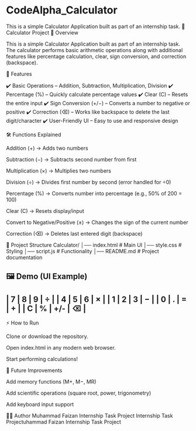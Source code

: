 # CodeAlpha_Calculator
This is a simple Calculator Application built as part of an internship task.
🧮 Calculator Project
📌 Overview

This is a simple Calculator Application built as part of an internship task.
The calculator performs basic arithmetic operations along with additional features like percentage calculation, clear, sign conversion, and correction (backspace).

🚀 Features

✔️ Basic Operations – Addition, Subtraction, Multiplication, Division
✔️ Percentage (%) – Quickly calculate percentage values
✔️ Clear (C) – Resets the entire input
✔️ Sign Conversion (+/−) – Converts a number to negative or positive
✔️ Correction (⌫) – Works like backspace to delete the last digit/character
✔️ User-Friendly UI – Easy to use and responsive design

🛠️ Functions Explained

Addition (+) → Adds two numbers

Subtraction (−) → Subtracts second number from first

Multiplication (×) → Multiplies two numbers

Division (÷) → Divides first number by second (error handled for ÷0)

Percentage (%) → Converts number into percentage (e.g., 50% of 200 = 100)

Clear (C) → Resets display/input

Convert to Negative/Positive (±) → Changes the sign of the current number

Correction (⌫) → Deletes last entered digit (backspace)

📂 Project Structure
Calculator/
│── index.html   # Main UI
│── style.css    # Styling
│── script.js    # Functionality
│── README.md    # Project documentation

🖼️ Demo (UI Example)
 -------------------------
|  7  |  8  |  9  |   ÷  |
|  4  |  5  |  6  |   ×  |
|  1  |  2  |  3  |   −  |
|  0  |  .  |  =  |   +  |
|  C  |  %  | +/- |  ⌫   |
 -------------------------

⚡ How to Run

Clone or download the repository.

Open index.html in any modern web browser.

Start performing calculations!

📌 Future Improvements

Add memory functions (M+, M−, MR)

Add scientific operations (square root, power, trigonometry)

Add keyboard input support

👨‍💻 Author
Muhammad Faizan
Internship Task Project
Internship Task Projectuhammad Faizan
Internship Task Project
